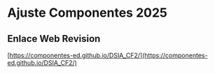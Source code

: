 # **Ajuste Componentes 2025**

## **Enlace Web Revision**

[https://componentes-ed.github.io/DSIA_CF2/](https://componentes-ed.github.io/DSIA_CF2/)

#

